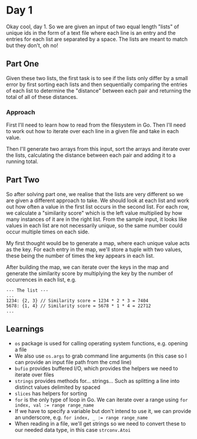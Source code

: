 # Day 1

Okay cool, day 1. So we are given an input of two equal length "lists" of unique ids in the form of a text file where each line is an entry and the entries for each list are separated by a space. The lists are meant to match but they don't, oh no!

## Part One

Given these two lists, the first task is to see if the lists only differ by a small error by first sorting each lists and then sequentially comparing the entries of each list to determine the "distance" between each pair and returning the total of all of these distances.

### Approach

First I'll need to learn how to read from the filesystem in Go. Then I'll need to work out how to iterate over each line in a given file and take in each value.

Then I'll generate two arrays from this input, sort the arrays and iterate over the lists, calculating the distance between each pair and adding it to a running total.

## Part Two

So after solving part one, we realise that the lists are very different so we are given a different approach to take. We should look at each list and work out how often a value in the first list occurs in the second list. For each row, we calculate a "similarity score" which is the left value multiplied by how many instances of it are in the right list. From the sample input, it looks like values in each list are not necessarily unique, so the same number could occur multiple times on each side.

My first thought would be to generate a map, where each unique value acts as the key. For each entry in the map, we'll store a tuple with two values, these being the number of times the key appears in each list.

After building the map, we can iterate over the keys in the map and generate the similarity score by multiplying the key by the number of occurrences in each list, e.g.

```
--- The list ---
...
1234: {2, 3} // Similarity score = 1234 * 2 * 3 = 7404
5678: {1, 4} // Similarity score = 5678 * 1 * 4 = 22712
...
```

## Learnings

- `os` package is used for calling operating system functions, e.g. opening a file
- We also use `os.args` to grab command line arguments (in this case so I can provide an input file path from the cmd line)
- `bufio` provides buffered I/O, which provides the helpers we need to iterate over files
- `strings` provides methods for... strings... Such as splitting a line into distinct values delimited by spaced
- `slices` has helpers for sorting
- `for` is the only type of loop in Go. We can iterate over a range using `for index, val := range range_name`
- If we have to specify a variable but don't intend to use it, we can provide an underscore, e.g. `for index, _ := range range_name`
- When reading in a file, we'll get strings so we need to convert these to our needed data type, in this case `strconv.Atoi`
